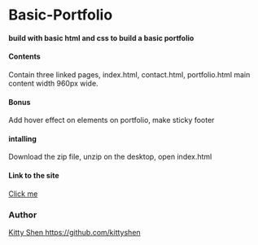 # Basic-Portfolio

#### build with basic html and css to build a basic portfolio
#### Contents
Contain three linked pages, index.html, contact.html, portfolio.html
main content width 960px wide. 

#### Bonus
Add hover effect on elements on portfolio, make sticky footer

#### intalling
Download the zip file, unzip on the desktop, open index.html

#### Link to the site
[Click me](https://kittyshen.github.io/Basic-Portfolio/)

### Author 
[Kitty Shen ](https://github.com/kittyshen)
https://github.com/kittyshen

